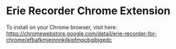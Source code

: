 # Erie Recorder Chrome Extension

To install on your Chrome browser, visit here: https://chromewebstore.google.com/detail/erie-recorder-for-chrome/efbafkmjeinnnkjlkipfmpcbglbjgedc 
